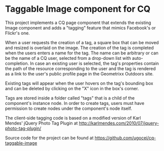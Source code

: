 Taggable Image component for CQ
===============================

This project implements a CQ page component that extends the existing Image component and adds a "tagging" feature that mimics Facebook's or Flickr's one.

When a user requests the creation of a tag, a square box that can be moved and resized is overlaid on the image. The creation of the tag is completed when the users enters a name for the tag. The name can be arbitrary or can be the name of a CQ user, selected from a drop-down list with auto-completion. In case an existing user is selected, the tag's properties contain the path of the resource corresponding to the user and the tag is rendered as a link to the user's public profile page in the Geometrixx Outdoors site.

Existing tags will appear when the user hovers on the tag's bounding box and can be deleted by clicking on the "X" icon in the box's corner.

Tags are stored inside a folder called "tags" that is a child of the component's instance node. In order to create tags, users must have permission to create nodes under the component's node itself.

The client-side tagging code is based on a modified version of Karl Mendes' jQuery Photo Tag Plugin at http://karlmendes.com/2010/07/jquery-photo-tag-plugin/

Source code for the project can be found at https://github.com/ugocei/cq-taggable-image
